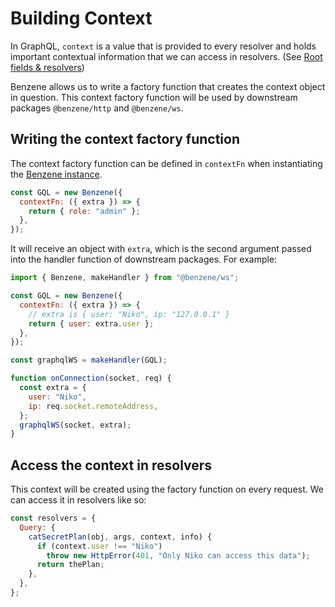 # Building Context

In GraphQL, `context` is a value that is provided to every resolver and holds important contextual information that we can access in resolvers. (See [Root fields & resolvers](https://graphql.org/learn/execution/#root-fields-resolvers))

Benzene allows us to write a factory function that creates the context object in question. This context factory function will be used by downstream packages `@benzene/http` and `@benzene/ws`.

## Writing the context factory function

The context factory function can be defined in `contextFn` when instantiating the [Benzene instance](/reference/benzene).

```js
const GQL = new Benzene({
  contextFn: ({ extra }) => {
    return { role: "admin" };
  },
});
```

It will receive an object with `extra`, which is the second argument passed into the handler function of downstream packages. For example:

```js
import { Benzene, makeHandler } from "@benzene/ws";

const GQL = new Benzene({
  contextFn: ({ extra }) => {
    // extra is { user: "Niko", ip: "127.0.0.1" }
    return { user: extra.user };
  },
});

const graphqlWS = makeHandler(GQL);

function onConnection(socket, req) {
  const extra = {
    user: "Niko",
    ip: req.socket.remoteAddress,
  };
  graphqlWS(socket, extra);
}
```

## Access the context in resolvers

This context will be created using the factory function on every request. We can access it in resolvers like so:

```js
const resolvers = {
  Query: {
    catSecretPlan(obj, args, context, info) {
      if (context.user !== "Niko")
        throw new HttpError(401, "Only Niko can access this data");
      return thePlan;
    },
  },
};
```
